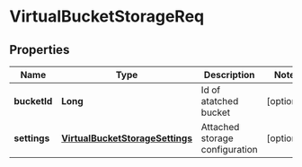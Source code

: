 
# VirtualBucketStorageReq

## Properties
Name | Type | Description | Notes
------------ | ------------- | ------------- | -------------
**bucketId** | **Long** | Id of atatched bucket |  [optional]
**settings** | [**VirtualBucketStorageSettings**](VirtualBucketStorageSettings.md) | Attached storage configuration |  [optional]



